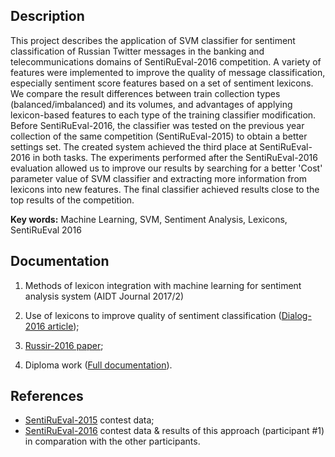 Description
-----------

This project describes the application of SVM classifier for sentiment
classification of Russian Twitter messages in the banking and telecommunications
domains of SentiRuEval-2016 competition. A variety of features were implemented
to improve the quality of message classification, especially sentiment score
features based on a set of sentiment lexicons. We compare the result differences
between train collection types (balanced/imbalanced) and its volumes, and
advantages of applying lexicon-based features to each type of the training
classifier modification. Before SentiRuEval-2016, the classifier was tested on
the previous year collection of the same competition (SentiRuEval-2015) to
obtain a better settings set. The created system achieved the third place at
SentiRuEval-2016 in both tasks. The experiments performed after the
SentiRuEval-2016 evaluation allowed us to improve our results by searching for a
better 'Cost' parameter value of SVM classifier and extracting more information
from lexicons into new features. The final classifier achieved results close to
the top results of the competition.

**Key words:** Machine Learning, SVM, Sentiment Analysis, Lexicons, SentiRuEval 2016

Documentation
-------------

1. Methods of lexicon integration with machine learning for sentiment analysis
   system (AIDT Journal 2017/2)

2. Use of lexicons to improve quality of sentiment classification ([Dialog-2016
   article]);

2. [Russir-2016 paper];

2. Diploma work ([Full documentation]).

References
----------

* [SentiRuEval-2015] contest data;
* [SentiRuEval-2016] contest data & results of this approach (participant #1) in
comparation with the other participants.


<!-- Links -->
[Dialog-2016 article]: http://www.dialog-21.ru/media/3469/rusnachenko.pdf
[Russir-2016 paper]: doc/russir_paper.pdf
[Full documentation]: doc/diploma.pdf
[AIDT Journal 2017/2]: doc/aidt_2017.pdf
[SentiRuEval-2015]: http://goo.gl/qHeAVo
[SentiRuEval-2016]: https://drive.google.com/drive/u/0/folders/0BxlA8wH3PTUfV1F1UTBwVTJPd3c
